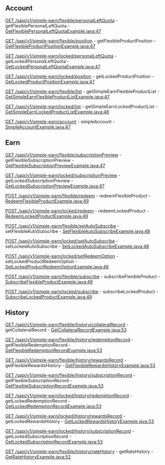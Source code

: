 ## Account

[GET /sapi/v1/simple-earn/flexible/personalLeftQuota](https://developers.binance.com/docs/simple_earn/account/Get-Flexible-Personal-Left-Quota) - getFlexiblePersonalLeftQuota - [GetFlexiblePersonalLeftQuotaExample.java:47](/examples/simple-earn/src/main/java/com/binance/connector/client/simple_earn/rest/account/GetFlexiblePersonalLeftQuotaExample.java#L47)

[GET /sapi/v1/simple-earn/flexible/position](https://developers.binance.com/docs/simple_earn/account/Get-Flexible-Product-Position) - getFlexibleProductPosition - [GetFlexibleProductPositionExample.java:47](/examples/simple-earn/src/main/java/com/binance/connector/client/simple_earn/rest/account/GetFlexibleProductPositionExample.java#L47)

[GET /sapi/v1/simple-earn/locked/personalLeftQuota](https://developers.binance.com/docs/simple_earn/account/Get-Locked-Personal-Left-Quota) - getLockedPersonalLeftQuota - [GetLockedPersonalLeftQuotaExample.java:47](/examples/simple-earn/src/main/java/com/binance/connector/client/simple_earn/rest/account/GetLockedPersonalLeftQuotaExample.java#L47)

[GET /sapi/v1/simple-earn/locked/position](https://developers.binance.com/docs/simple_earn/account/Get-Locked-Product-Position) - getLockedProductPosition - [GetLockedProductPositionExample.java:47](/examples/simple-earn/src/main/java/com/binance/connector/client/simple_earn/rest/account/GetLockedProductPositionExample.java#L47)

[GET /sapi/v1/simple-earn/flexible/list](https://developers.binance.com/docs/simple_earn/account/Get-Simple-Earn-Flexible-Product-List) - getSimpleEarnFlexibleProductList - [GetSimpleEarnFlexibleProductListExample.java:47](/examples/simple-earn/src/main/java/com/binance/connector/client/simple_earn/rest/account/GetSimpleEarnFlexibleProductListExample.java#L47)

[GET /sapi/v1/simple-earn/locked/list](https://developers.binance.com/docs/simple_earn/account/Get-Simple-Earn-Locked-Product-List) - getSimpleEarnLockedProductList - [GetSimpleEarnLockedProductListExample.java:48](/examples/simple-earn/src/main/java/com/binance/connector/client/simple_earn/rest/account/GetSimpleEarnLockedProductListExample.java#L48)

[GET /sapi/v1/simple-earn/account](https://developers.binance.com/docs/simple_earn/account/Simple-Account) - simpleAccount - [SimpleAccountExample.java:47](/examples/simple-earn/src/main/java/com/binance/connector/client/simple_earn/rest/account/SimpleAccountExample.java#L47)

## Earn

[GET /sapi/v1/simple-earn/flexible/subscriptionPreview](https://developers.binance.com/docs/simple_earn/earn/Get-Flexible-Subscription-Preview) - getFlexibleSubscriptionPreview - [GetFlexibleSubscriptionPreviewExample.java:47](/examples/simple-earn/src/main/java/com/binance/connector/client/simple_earn/rest/earn/GetFlexibleSubscriptionPreviewExample.java#L47)

[GET /sapi/v1/simple-earn/locked/subscriptionPreview](https://developers.binance.com/docs/simple_earn/earn/Get-Locked-Subscription-Preview) - getLockedSubscriptionPreview - [GetLockedSubscriptionPreviewExample.java:47](/examples/simple-earn/src/main/java/com/binance/connector/client/simple_earn/rest/earn/GetLockedSubscriptionPreviewExample.java#L47)

[POST /sapi/v1/simple-earn/flexible/redeem](https://developers.binance.com/docs/simple_earn/earn/Redeem-Flexible-Product) - redeemFlexibleProduct - [RedeemFlexibleProductExample.java:49](/examples/simple-earn/src/main/java/com/binance/connector/client/simple_earn/rest/earn/RedeemFlexibleProductExample.java#L49)

[POST /sapi/v1/simple-earn/locked/redeem](https://developers.binance.com/docs/simple_earn/earn/Redeem-Locked-Product) - redeemLockedProduct - [RedeemLockedProductExample.java:49](/examples/simple-earn/src/main/java/com/binance/connector/client/simple_earn/rest/earn/RedeemLockedProductExample.java#L49)

[POST /sapi/v1/simple-earn/flexible/setAutoSubscribe](https://developers.binance.com/docs/simple_earn/earn/Set-Flexible-Auto-Subscribe) - setFlexibleAutoSubscribe - [SetFlexibleAutoSubscribeExample.java:48](/examples/simple-earn/src/main/java/com/binance/connector/client/simple_earn/rest/earn/SetFlexibleAutoSubscribeExample.java#L48)

[POST /sapi/v1/simple-earn/locked/setAutoSubscribe](https://developers.binance.com/docs/simple_earn/earn/Set-Locked-Auto-Subscribe) - setLockedAutoSubscribe - [SetLockedAutoSubscribeExample.java:48](/examples/simple-earn/src/main/java/com/binance/connector/client/simple_earn/rest/earn/SetLockedAutoSubscribeExample.java#L48)

[POST /sapi/v1/simple-earn/locked/setRedeemOption](https://developers.binance.com/docs/simple_earn/earn/Set-Locked-Redeem-Option) - setLockedProductRedeemOption - [SetLockedProductRedeemOptionExample.java:48](/examples/simple-earn/src/main/java/com/binance/connector/client/simple_earn/rest/earn/SetLockedProductRedeemOptionExample.java#L48)

[POST /sapi/v1/simple-earn/flexible/subscribe](https://developers.binance.com/docs/simple_earn/earn/Subscribe-Flexible-Product) - subscribeFlexibleProduct - [SubscribeFlexibleProductExample.java:49](/examples/simple-earn/src/main/java/com/binance/connector/client/simple_earn/rest/earn/SubscribeFlexibleProductExample.java#L49)

[POST /sapi/v1/simple-earn/locked/subscribe](https://developers.binance.com/docs/simple_earn/earn/Subscribe-Locked-Product) - subscribeLockedProduct - [SubscribeLockedProductExample.java:49](/examples/simple-earn/src/main/java/com/binance/connector/client/simple_earn/rest/earn/SubscribeLockedProductExample.java#L49)

## History

[GET /sapi/v1/simple-earn/flexible/history/collateralRecord](https://developers.binance.com/docs/simple_earn/history/Get-Collateral-Record) - getCollateralRecord - [GetCollateralRecordExample.java:53](/examples/simple-earn/src/main/java/com/binance/connector/client/simple_earn/rest/history/GetCollateralRecordExample.java#L53)

[GET /sapi/v1/simple-earn/flexible/history/redemptionRecord](https://developers.binance.com/docs/simple_earn/history/Get-Flexible-Redemption-Record) - getFlexibleRedemptionRecord - [GetFlexibleRedemptionRecordExample.java:53](/examples/simple-earn/src/main/java/com/binance/connector/client/simple_earn/rest/history/GetFlexibleRedemptionRecordExample.java#L53)

[GET /sapi/v1/simple-earn/flexible/history/rewardsRecord](https://developers.binance.com/docs/simple_earn/history/Get-Flexible-Rewards-History) - getFlexibleRewardsHistory - [GetFlexibleRewardsHistoryExample.java:53](/examples/simple-earn/src/main/java/com/binance/connector/client/simple_earn/rest/history/GetFlexibleRewardsHistoryExample.java#L53)

[GET /sapi/v1/simple-earn/flexible/history/subscriptionRecord](https://developers.binance.com/docs/simple_earn/history/Get-Flexible-Subscription-Record) - getFlexibleSubscriptionRecord - [GetFlexibleSubscriptionRecordExample.java:53](/examples/simple-earn/src/main/java/com/binance/connector/client/simple_earn/rest/history/GetFlexibleSubscriptionRecordExample.java#L53)

[GET /sapi/v1/simple-earn/locked/history/redemptionRecord](https://developers.binance.com/docs/simple_earn/history/Get-Locked-Redemption-Record) - getLockedRedemptionRecord - [GetLockedRedemptionRecordExample.java:53](/examples/simple-earn/src/main/java/com/binance/connector/client/simple_earn/rest/history/GetLockedRedemptionRecordExample.java#L53)

[GET /sapi/v1/simple-earn/locked/history/rewardsRecord](https://developers.binance.com/docs/simple_earn/history/Get-Locked-Rewards-History) - getLockedRewardsHistory - [GetLockedRewardsHistoryExample.java:53](/examples/simple-earn/src/main/java/com/binance/connector/client/simple_earn/rest/history/GetLockedRewardsHistoryExample.java#L53)

[GET /sapi/v1/simple-earn/locked/history/subscriptionRecord](https://developers.binance.com/docs/simple_earn/history/Get-Locked-Subscription-Record) - getLockedSubscriptionRecord - [GetLockedSubscriptionRecordExample.java:53](/examples/simple-earn/src/main/java/com/binance/connector/client/simple_earn/rest/history/GetLockedSubscriptionRecordExample.java#L53)

[GET /sapi/v1/simple-earn/flexible/history/rateHistory](https://developers.binance.com/docs/simple_earn/history/Get-Rate-History) - getRateHistory - [GetRateHistoryExample.java:52](/examples/simple-earn/src/main/java/com/binance/connector/client/simple_earn/rest/history/GetRateHistoryExample.java#L52)


